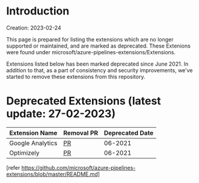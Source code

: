 # Introduction

Creation: 2023-02-24

This page is prepared for listing the extensions which are no longer supported or maintained, and are marked as deprecated. These Extenions were found under microsoft/azure-pipelines-extensions/Extensions.

Extensions listed below has been marked deprecated since June 2021.
In addition to that, as a part of consistency and security improvements, we've started to remove these extensions from this repository.

# Deprecated Extensions (latest update: 27-02-2023)

| Extension Name                    | Removal PR                                              | Deprecated Date                                            |
| -------------------------- | ------------------------------------------------------------------- | ------------------------------------------------------------------- |
| Google Analytics           | [PR](https://github.com/microsoft/azure-pipelines-extensions/pull/1128) |     06-2021                                                                |
| Optimizely        | [PR](https://github.com/microsoft/azure-pipelines-extensions/pull/1128) |        06-2021                                                             |
                              

[refer https://github.com/microsoft/azure-pipelines-extensions/blob/master/README.md]





